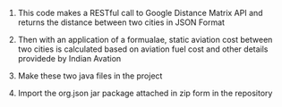 1) This code makes a RESTful call to Google Distance Matrix API and returns the distance between two cities in JSON Format

2) Then with an application of a formualae, static aviation cost between two cities is calculated based on aviation fuel cost 
and other details providede by Indian Avation

3) Make these two java files in the project 

4) Import the org.json jar package attached in zip form in the repository 


